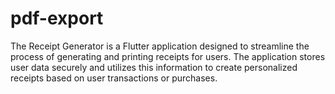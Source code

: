 # pdf-export
The Receipt Generator is a Flutter application designed to streamline the process of generating and printing receipts for users. The application stores user data securely and utilizes this information to create personalized receipts based on user transactions or purchases.
